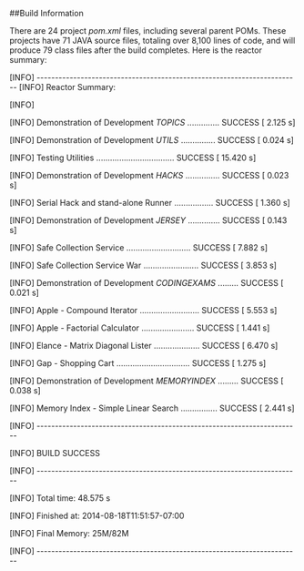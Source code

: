 ##Build Information

There are 24 project _pom.xml_ files, including several parent POMs.  These projects have 71 JAVA source files, totaling over 8,100 lines of code, and will produce 79 class files after the build completes.  Here is the reactor summary:

[INFO] ------------------------------------------------------------------------
[INFO] Reactor Summary:

[INFO]

[INFO] Demonstration of Development _TOPICS_ .............. SUCCESS [  2.125 s]

[INFO] Demonstration of Development _UTILS_ ............... SUCCESS [  0.024 s]

[INFO] Testing Utilities .................................. SUCCESS [ 15.420 s]

[INFO] Demonstration of Development _HACKS_ ............... SUCCESS [  0.023 s]

[INFO] Serial Hack and stand-alone Runner ................. SUCCESS [  1.360 s]

[INFO] Demonstration of Development _JERSEY_ .............. SUCCESS [  0.143 s]

[INFO] Safe Collection Service ............................ SUCCESS [  7.882 s]

[INFO] Safe Collection Service War ........................ SUCCESS [  3.853 s]

[INFO] Demonstration of Development _CODINGEXAMS_ ......... SUCCESS [  0.021 s]

[INFO] Apple - Compound Iterator .......................... SUCCESS [  5.553 s]

[INFO] Apple - Factorial Calculator ....................... SUCCESS [  1.441 s]

[INFO] Elance - Matrix Diagonal Lister .................... SUCCESS [  6.470 s]

[INFO] Gap - Shopping Cart ................................ SUCCESS [  1.275 s]

[INFO] Demonstration of Development _MEMORYINDEX_ ......... SUCCESS [  0.038 s]

[INFO] Memory Index - Simple Linear Search ................ SUCCESS [  2.441 s]

[INFO] ------------------------------------------------------------------------

[INFO] BUILD SUCCESS

[INFO] ------------------------------------------------------------------------

[INFO] Total time: 48.575 s

[INFO] Finished at: 2014-08-18T11:51:57-07:00

[INFO] Final Memory: 25M/82M

[INFO] ------------------------------------------------------------------------
